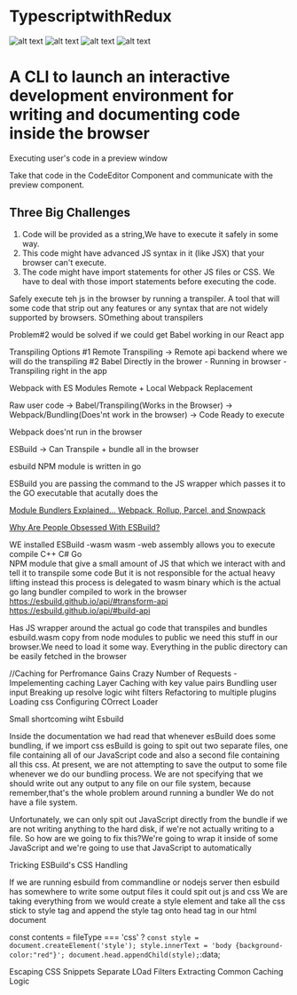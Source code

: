 # TypescriptwithRedux

![alt text](https://github.com/Avi-000-Avi/TypescriptwithRedux/blob/main/2.png)
![alt text](https://github.com/Avi-000-Avi/TypescriptwithRedux/blob/main/3.png)
![alt text](https://github.com/Avi-000-Avi/TypescriptwithRedux/blob/main/4.png)
![alt text](https://github.com/Avi-000-Avi/TypescriptwithRedux/blob/main/5.png)

# A CLI to launch an interactive development environment for writing and documenting code inside the browser

Executing user's code in a preview window

Take that code in the CodeEditor Component and communicate with the preview component.

## Three Big Challenges

1. Code will be provided as a string,We have to execute it safely in some way.
2. This code might have advanced JS syntax in it (like JSX) that your browser can't execute.
3. The code might have import statements for other JS files or CSS. We have to deal with those import statements before executing the code.

Safely execute teh js in the browser by running a transpiler. A tool that will some code that strip out any features or any syntax that are not widely supported by browsers.
SOmething about transpilers

Problem#2 would be solved if we could get Babel working in our React app

Transpiling Options
#1 Remote Transpiling -> Remote api backend where we will do the transpiling
#2 Babel Directly in the brower - Running in browser - Transpiling right in the app

Webpack with ES Modules
Remote + Local
Webpack Replacement

Raw user code -> Babel/Transpiling(Works in the Browser) -> Webpack/Bundling(Does'nt work in the browser) -> Code Ready to execute

Webpack does'nt run in the browser

ESBuild -> Can Transpile + bundle all in the browser

esbuild NPM module is written in go

ESBuild you are passing the command to the JS wrapper which passes it to the GO executable that acutally does the

[Module Bundlers Explained... Webpack, Rollup, Parcel, and Snowpack](https://www.youtube.com/watch?v=5IG4UmULyoA&t=261s)

[Why Are People Obsessed With ESBuild?](https://www.youtube.com/watch?v=9XS_RA6zyyU)

WE installed ESBuild -wasm
wasm -web assembly allows you to execute compile C++ C# Go  
NPM module that give a small amount of JS that which we interact with and tell it to transpile some code
But it is not responsible for the actual heavy lifting instead this process is delegated to wasm binary which is the actual go lang bundler compiled to work in the browser
https://esbuild.github.io/api/#transform-api
https://esbuild.github.io/api/#build-api

Has JS wrapper around the actual go code that transpiles and bundles
esbuild.wasm copy from node modules to public
we need this stuff in our browser.We need to load it some way. Everything in the public directory can be easily fetched in the browser

//Caching for Perfromance Gains
Crazy Number of Requests -
Impelementing caching Layer
Caching with key value pairs
Bundling user input
Breaking up resolve logic wiht filters
Refactoring to multiple plugins
Loading css
Configuring COrrect Loader

Small shortcoming wiht Esbuild

Inside the documentation we had read that whenever esBuild does some bundling, if we import css esBuild is going to spit out two separate files, one file containing all of our JavaScript code and also a second file containing all this css.
At present, we are not attempting to save the output to some file whenever we do our bundling process.
We are not specifying that we should write out any output to any file on our file system, because remember,that's the whole problem around running a bundler We do not have a file system. 

Unfortunately, we can only spit out JavaScript directly from the bundle if we are not writing anything to the hard disk, if we're not actually writing to a file.
So how are we going to fix this?We're going to wrap it inside of some JavaScript and we're going to use that JavaScript to automatically

Tricking ESBuild's CSS Handling

If we are running esbuild from commandline or nodejs server then esbuild has somewhere to write some output files it could spit out js and css
We are taking everything from 
we would create a style element and take all the css stick to style tag and append the style tag onto  head tag in our html document

 const contents = fileType === 'css' ?
              `
                const style = document.createElement('style');
                style.innerText = 'body {background-color:"red"}';
                document.head.appendChild(style);
              `:data;

Escaping CSS Snippets
Separate LOad Filters
Extracting Common Caching Logic
